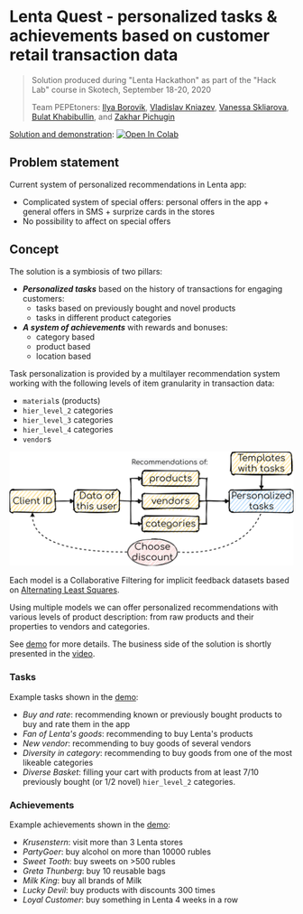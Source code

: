 # Lenta Quest - personalized tasks & achievements based on customer retail transaction data

> Solution produced during "Lenta Hackathon" as part of the "Hack Lab" course in Skotech, September 18-20, 2020
>
> Team PEPEtoners: [Ilya Borovik](https://github.com/ilya16), [Vladislav Kniazev](https://github.com/Vladoskn), [Vanessa Skliarova](https://github.com/Vanessik), [Bulat Khabibullin](https://github.com/MrWag2), and [Zakhar Pichugin](https://github.com/zakharpichugin)

[Solution and demonstration](demo.ipynb): [![Open In Colab](https://colab.research.google.com/assets/colab-badge.svg)](https://colab.research.google.com/github/ilya16/pepe-lenta-quest/blob/master/demo.ipynb)

## Problem statement

Current system of personalized recommendations in Lenta app:
* Complicated system of special offers: personal offers in the app + general offers in SMS + surprize cards in the stores
* No possibility to affect on special offers

## Concept

The solution is a symbiosis of two pillars:
* ***Personalized tasks*** based on the history of transactions for engaging customers:
  * tasks based on previously bought and novel products
  * tasks in different product categories
* ***A system of achievements*** with rewards and bonuses:
  * category based
  * product based
  * location based
  
Task personalization is provided by a multilayer recommendation system working with the following levels of item granularity in transaction data:
* `material`s (products)
* `hier_level_2` categories
* `hier_level_3` categories
* `hier_level_4` categories
* `vendor`s

<img alt="Recommendation system" src="/diagram.png" width="640">

Each model is a Collaborative Filtering for implicit feedback datasets based on [Alternating Least Squares](https://implicit.readthedocs.io/en/latest/als.html).

Using multiple models we can offer personalized recommendations with various levels of product description: from raw products and their properties to vendors and categories.

See [demo](demo.ipynb) for more details. The business side of the solution is shortly presented in the [video](https://youtu.be/KHpbMbEsKXk).

### Tasks 
Example tasks shown in the [demo](demo.ipynb):
* *Buy and rate*: recommending known or previously bought products to buy and rate them in the app
* *Fan of Lenta's goods*: recommending to buy Lenta's products
* *New vendor*: recommending to buy goods of several vendors
* *Diversity in category*: recommending to buy goods from one of the most likeable categories
* *Diverse Basket*: filling your cart with products from at least 7/10 previously bought (or 1/2 novel) `hier_level_2` categories.

### Achievements
Example achievements shown in the [demo](demo.ipynb):
* *Krusenstern*: visit more than 3 Lenta stores
* *PartyGoer*: buy alcohol on more than 10000 rubles
* *Sweet Tooth*: buy sweets on >500 rubles
* *Greta Thunberg*: buy 10 reusable bags
* *Milk King*: buy all brands of Milk
* *Lucky Devil*: buy products with discounts 300 times
* *Loyal Customer*: buy something in Lenta 4 weeks in a row
